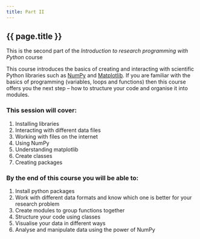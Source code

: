 ```yaml
---
title: Part II
---
```

## {{ page.title }}

This is the second part of the *Introduction to research programming with Python* course

This course introduces the basics of creating and interacting with scientific Python libraries such as [NumPy](https://numpy.org/) and [Matplotlib](https://matplotlib.org/). If you are familiar with the basics of programming (variables, loops and functions) then this course offers you the next step – how to structure your code and organise it into modules.

### This session will cover:

1. Installing libraries
2. Interacting with different data files
3. Working with files on the internet
4. Using NumPy
5. Understanding matplotlib
6. Create classes
7. Creating packages
    
### By the end of this course you will be able to:

1. Install python packages
2. Work with different data formats and know which one is better for your research problem
3. Create modules to group functions together
4. Structure your code using classes
5. Visualise your data in different ways
6. Analyse and manipulate data using the power of NumPy
